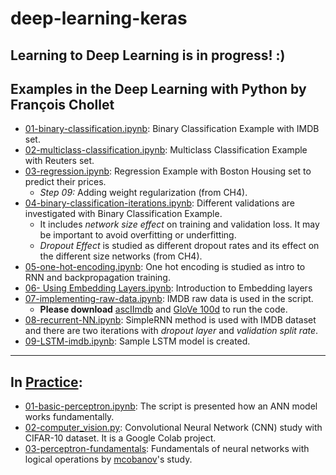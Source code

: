 # deep-learning-keras
Learning to Deep Learning is in progress! :)
---  
## Examples in the Deep Learning with Python by François Chollet
- [01-binary-classification.ipynb](https://github.com/gamzekecibas/deep-learning-keras/blob/main/01-binary-classification.ipynb): Binary Classification Example with IMDB set.     
- [02-multiclass-classification.ipynb](https://github.com/gamzekecibas/deep-learning-keras/blob/main/02-multiclass-classification.ipynb): Multiclass Classification Example with Reuters set.    
- [03-regression.ipynb](https://github.com/gamzekecibas/deep-learning-keras/blob/main/03-regression.ipynb): Regression Example with Boston Housing set to predict their prices.  
  - *Step 09:* Adding weight regularization (from CH4).  
- [04-binary-classification-iterations.ipynb](https://github.com/gamzekecibas/deep-learning-keras/blob/main/04-binary-classification-iterations.ipynb): Different validations are investigated with Binary Classification Example.  
   - It includes *network size effect* on training and validation loss. It may be important to avoid overfitting or underfitting.  
  - *Dropout Effect* is studied as different dropout rates and its effect on the different size networks (from CH4).
- [05-one-hot-encoding.ipynb](https://github.com/gamzekecibas/deep-learning-keras/blob/main/05-one-hot-encoding.ipynb): One hot encoding is studied as intro to RNN and backpropagation training.
- [06- Using Embedding Layers.ipynb](https://github.com/gamzekecibas/deep-learning-keras/blob/main/06-EmbeddingLayer.ipynb): Introduction to Embedding layers
- [07-implementing-raw-data.ipynb](https://github.com/gamzekecibas/deep-learning-keras/blob/main/07-implementing-raw-data.ipynb): IMDB raw data is used in the script.  
  -   **Please download** [ascIImdb](http://mng.bz/0tIo) and [GloVe 100d](https://www.kaggle.com/danielwillgeorge/glove6b100dtxt) to run the code.       
- [08-recurrent-NN.ipynb](https://github.com/gamzekecibas/deep-learning-keras/blob/main/08-recurrent-NN.ipynb): SimpleRNN method is used with IMDB dataset and there are two iterations with *dropout layer* and *validation split rate*.      
- [09-LSTM-imdb.ipynb](https://github.com/gamzekecibas/deep-learning-keras/blob/main/09-LSTM-imdb.ipynb): Sample LSTM model is created.  
---  
## In [Practice](https://github.com/gamzekecibas/deep-learning-keras/tree/main/practice):
- [01-basic-perceptron.ipynb](https://github.com/gamzekecibas/deep-learning-keras/blob/main/practice/basic-perceptron.ipynb): The script is presented how an ANN model works fundamentally.
- [02-computer_vision.py](https://github.com/gamzekecibas/deep-learning-keras/blob/main/practice/02-computer_vision.py): Convolutional Neural Network (CNN) study with CIFAR-10 dataset. It is a Google Colab project.
- [03-perceptron-fundamentals](https://github.com/gamzekecibas/deep-learning-keras/blob/main/practice/03-perceptron-fundamentals.ipynb): Fundamentals of neural networks with logical operations by [mcobanov](https://github.com/cobanov)'s study.

